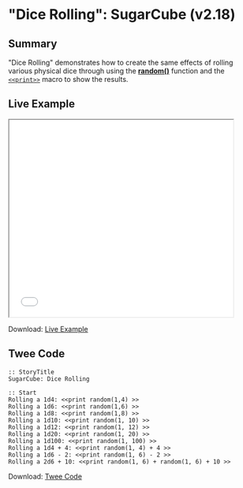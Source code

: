 # "Dice Rolling": SugarCube (v2.18)

## Summary

"Dice Rolling" demonstrates how to create the same effects of rolling various physical dice through using the **[random()](http://www.motoslave.net/sugarcube/2/docs/functions.html#random)** function and the [`<<print>>`](http://www.motoslave.net/sugarcube/2/docs/macros.html#macros-print) macro to show the results.

## Live Example

<section>
<iframe src="sugarcube_dicerolling_example.html" height=400 width=90%></iframe>

Download: <a href="sugarcube_dicerolling_example.html" target="_blank">Live Example</a>
</section>

## Twee Code

```twee
:: StoryTitle
SugarCube: Dice Rolling

:: Start
Rolling a 1d4: <<print random(1,4) >>
Rolling a 1d6: <<print random(1,6) >>
Rolling a 1d8: <<print random(1,8) >>
Rolling a 1d10: <<print random(1, 10) >>
Rolling a 1d12: <<print random(1, 12) >>
Rolling a 1d20: <<print random(1, 20) >>
Rolling a 1d100: <<print random(1, 100) >>
Rolling a 1d4 + 4: <<print random(1, 4) + 4 >>
Rolling a 1d6 - 2: <<print random(1, 6) - 2 >>
Rolling a 2d6 + 10: <<print random(1, 6) + random(1, 6) + 10 >>
```

Download: <a href="sugarcube_dicerolling_twee.txt" target="_blank">Twee Code</a>
